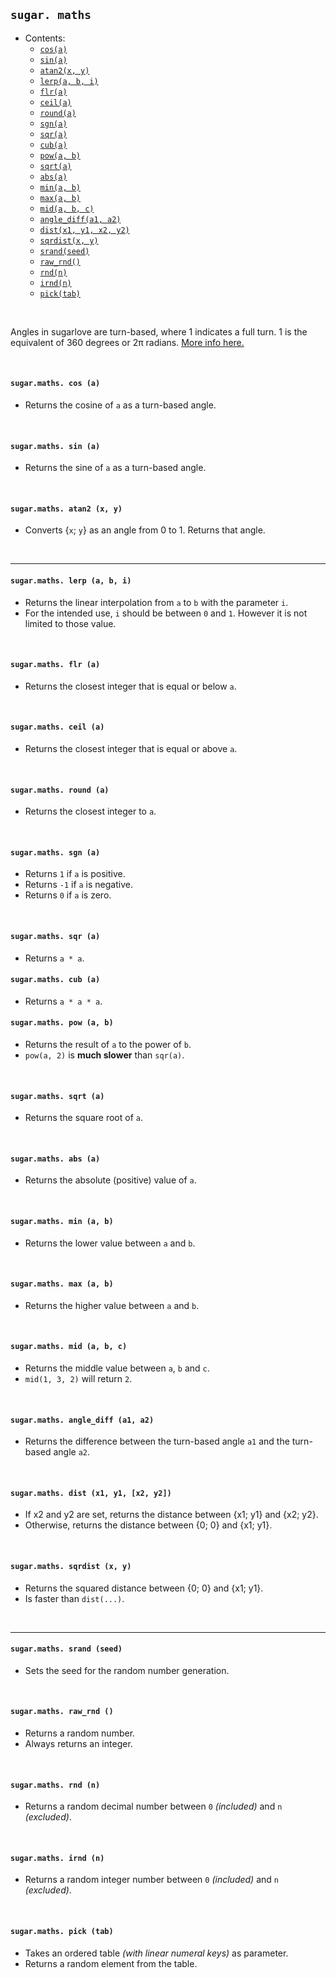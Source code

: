 ## `sugar. maths`

- Contents:
  - [`cos(a)`](#sugarmaths-cos-a)
  - [`sin(a)`](#sugarmaths-sin-a)
  - [`atan2(x, y)`](#sugarmaths-atan2-x-y)
  - [`lerp(a, b, i)`](#sugarmaths-lerp-a-b-i)
  - [`flr(a)`](#sugarmaths-flr-a)
  - [`ceil(a)`](#sugarmaths-ceil-a)
  - [`round(a)`](#sugarmaths-round-a)
  - [`sgn(a)`](#sugarmaths-sgn-a)
  - [`sqr(a)`](#sugarmaths-sqr-a)
  - [`cub(a)`](#sugarmaths-cub-a)
  - [`pow(a, b)`](#sugarmaths-pow-a-b)
  - [`sqrt(a)`](#sugarmaths-sqrt-a)
  - [`abs(a)`](#sugarmaths-abs-a)
  - [`min(a, b)`](#sugarmaths-min-a-b)
  - [`max(a, b)`](#sugarmaths-max-a-b)
  - [`mid(a, b, c)`](#sugarmaths-mid-a-b-c)
  - [`angle_diff(a1, a2)`](#sugarmaths-angle_diff-a1-a2)
  - [`dist(x1, y1, x2, y2)`](#sugarmaths-dist-x1-y1-x2-y2)
  - [`sqrdist(x, y)`](#sugarmaths-sqrdist-x-y)
  - [`srand(seed)`](#sugarmaths-srand-seed)
  - [`raw_rnd()`](#sugarmaths-raw_rnd-)
  - [`rnd(n)`](#sugarmaths-rnd-n)
  - [`irnd(n)`](#sugarmaths-irnd-n)
  - [`pick(tab)`](#sugarmaths-pick-tab)

&#8202;

Angles in sugarlove are turn-based, where 1 indicates a full turn. 1 is the equivalent of 360 degrees or 2&#960; radians. [More info here.](https://trasevol.dog/2017/06/08/doodle-insights-17-a-case-for-turn-based-angles/)

&#8202;

#### `sugar.maths. cos (a)`
- Returns the cosine of `a` as a turn-based angle.

&#8202;

#### `sugar.maths. sin (a)`
- Returns the sine of `a` as a turn-based angle.

&#8202;

#### `sugar.maths. atan2 (x, y)`
- Converts {`x`; `y`} as an angle from 0 to 1. Returns that angle.

&#8202;

---

#### `sugar.maths. lerp (a, b, i)`
- Returns the linear interpolation from `a` to `b` with the parameter `i`.
- For the intended use, `i` should be between `0` and `1`. However it is not limited to those value.

&#8202;

#### `sugar.maths. flr (a)`
- Returns the closest integer that is equal or below `a`.

&#8202;

#### `sugar.maths. ceil (a)`
- Returns the closest integer that is equal or above `a`.

&#8202;

#### `sugar.maths. round (a)`
- Returns the closest integer to `a`.

&#8202;

#### `sugar.maths. sgn (a)`
- Returns `1` if `a` is positive.
- Returns `-1` if `a` is negative.
- Returns `0` if `a` is zero.

&#8202;

#### `sugar.maths. sqr (a)`
- Returns `a * a`.

#### `sugar.maths. cub (a)`
- Returns `a * a * a`.

#### `sugar.maths. pow (a, b)`
- Returns the result of `a` to the power of `b`.
- `pow(a, 2)` is **much slower** than `sqr(a)`.

&#8202;

#### `sugar.maths. sqrt (a)`
- Returns the square root of `a`.

&#8202;

#### `sugar.maths. abs (a)`
- Returns the absolute (positive) value of `a`.

&#8202;

#### `sugar.maths. min (a, b)`
- Returns the lower value between `a` and `b`.

&#8202;

#### `sugar.maths. max (a, b)`
- Returns the higher value between `a` and `b`.

&#8202;

#### `sugar.maths. mid (a, b, c)`
- Returns the middle value between `a`, `b` and `c`.
- `mid(1, 3, 2)` will return `2`.

&#8202;

#### `sugar.maths. angle_diff (a1, a2)`
- Returns the difference between the turn-based angle `a1` and the turn-based angle `a2`.

&#8202;

#### `sugar.maths. dist (x1, y1, [x2, y2])`
- If x2 and y2 are set, returns the distance between {x1; y1} and {x2; y2}.
- Otherwise, returns the distance between {0; 0} and {x1; y1}.

&#8202;

#### `sugar.maths. sqrdist (x, y)`
- Returns the squared distance between {0; 0} and {x1; y1}.
- Is faster than `dist(...)`.

&#8202;

---

#### `sugar.maths. srand (seed)`
- Sets the seed for the random number generation.

&#8202;

#### `sugar.maths. raw_rnd ()`
- Returns a random number.
- Always returns an integer.

&#8202;

#### `sugar.maths. rnd (n)`
- Returns a random decimal number between `0` *(included)* and `n` *(excluded)*.

&#8202;

#### `sugar.maths. irnd (n)`
- Returns a random integer number between `0` *(included)* and `n` *(excluded)*.

&#8202;

#### `sugar.maths. pick (tab)`
- Takes an ordered table *(with linear numeral keys)* as parameter.
- Returns a random element from the table.
